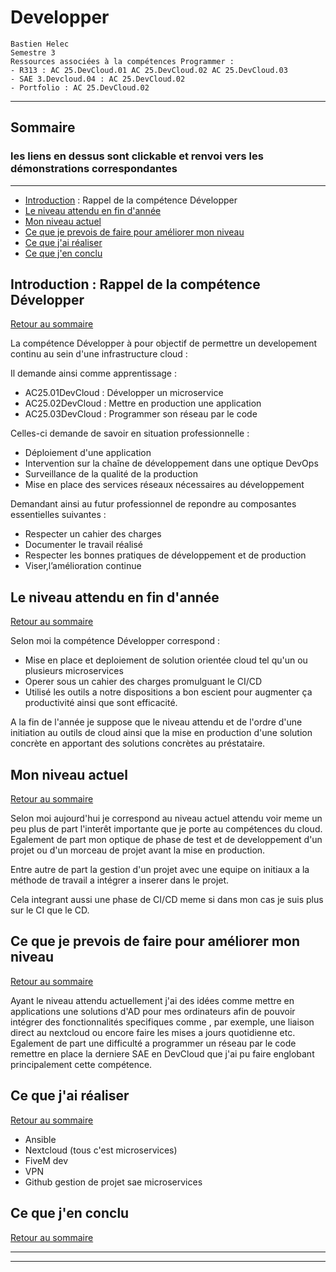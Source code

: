 # Developper

```
Bastien Helec
Semestre 3
Ressources associées à la compétences Programmer : 
- R313 : AC 25.DevCloud.01 AC 25.DevCloud.02 AC 25.DevCloud.03
- SAE 3.Devcloud.04 : AC 25.DevCloud.02
- Portfolio : AC 25.DevCloud.02

```

---
## <a id="Sommaire" style="textdecoration:none"></a> Sommaire
### les liens en dessus sont clickable et renvoi vers les démonstrations correspondantes
---
- [Introduction](#Introduction) : Rappel de la compétence Développer
- [Le niveau attendu en fin d'année ](#1.)
- [Mon niveau actuel](#2.)
- [Ce que je prevois de faire pour améliorer mon niveau](#3.)
- [Ce que j'ai réaliser](#4.)
- [Ce que j'en conclu](#5.)


## <a id="Introduction" style="textdecoration:none"></a> Introduction : Rappel de la compétence Développer
[Retour au sommaire](#Sommaire)

La compétence Développer à pour objectif de permettre un developement continu au sein d'une infrastructure cloud :

Il demande ainsi comme apprentissage :

- AC25.01DevCloud : Développer un microservice 
- AC25.02DevCloud : Mettre en production une application
- AC25.03DevCloud : Programmer son réseau par le code

Celles-ci demande de savoir en situation professionnelle :

- Déploiement d'une application 
- Intervention sur la chaîne de développement dans une optique DevOps
- Surveillance de la qualité de la production
- Mise en place des services réseaux nécessaires au développement

Demandant ainsi au futur professionnel de repondre au composantes essentielles suivantes :

- Respecter un cahier des charges
- Documenter le travail réalisé
- Respecter les bonnes pratiques de développement et de production
- Viser,l’amélioration continue


<!-- page break html -->
<div style="page-break-after: always;"></div>

## <a id="1." style="textdecoration:none"></a> Le niveau attendu en fin d'année

[Retour au sommaire](#Sommaire)

Selon moi la compétence Développer correspond :

- Mise en place et deploiement de solution orientée cloud tel qu'un ou plusieurs microservices 
- Operer sous un cahier des charges promulguant le CI/CD 
- Utilisé les outils a notre dispositions a bon escient pour augmenter ça productivité ainsi que sont efficacité.

A la fin de l'année je suppose que le niveau attendu et de l'ordre d'une initiation au outils de cloud ainsi que la mise en production d'une solution concrète en apportant des solutions concrètes au préstataire.

<!-- page break html -->
<div style="page-break-after: always;"></div>

## <a id="2." style="textdecoration:none"></a> Mon niveau actuel

[Retour au sommaire](#Sommaire)

Selon moi aujourd'hui je correspond au niveau actuel attendu voir meme un peu plus de part l'interêt importante que je porte au compétences du cloud. Egalement de part mon optique de phase de test et de developpement d'un projet ou d'un morceau de projet avant la mise en production. 

Entre autre de part la gestion d'un projet avec une equipe on initiaux a la méthode de travail a intégrer a inserer dans le projet. 

Cela integrant aussi une phase de CI/CD meme si dans mon cas je suis plus sur le CI que le CD.  

<!-- page break html -->
<div style="page-break-after: always;"></div>

## <a id="3." style="textdecoration:none"></a> Ce que je prevois de faire pour améliorer mon niveau

[Retour au sommaire](#Sommaire)

Ayant le niveau attendu actuellement j'ai des idées comme mettre en applications une solutions d'AD pour mes ordinateurs afin de pouvoir intégrer des fonctionnalités specifiques comme , par exemple, une liaison direct au nextcloud ou encore faire les mises a jours quotidienne etc. Egalement de part une difficulté a programmer un réseau par le code remettre en place la derniere SAE en DevCloud que j'ai pu faire englobant principalement cette compétence.


<!-- page break html -->
<div style="page-break-after: always;"></div>

## <a id="4." style="textdecoration:none"></a> Ce que j'ai réaliser 

[Retour au sommaire](#Sommaire)

- Ansible
- Nextcloud (tous c'est microservices)
- FiveM dev 
- VPN 
- Github gestion de projet sae microservices


<!-- page break html -->
<div style="page-break-after: always;"></div>

## <a id="5." style="textdecoration:none"></a> Ce que j'en conclu 

[Retour au sommaire](#Sommaire)



---
<script>
// JavaScript code to insert current date and time into footer
var currentDateTime = new Date().toLocaleString();
document.write("<footer>" + currentDateTime + " &copy Helec Bastien. All Rights Reserved.</footer>");
</script>

---


